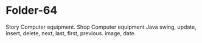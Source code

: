 # Folder-64
Story Computer equipment.
Shop Computer equipment
Java swing,
update, insert, delete, next, last, first, previous.
image, date.
